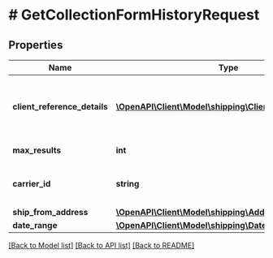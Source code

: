 # # GetCollectionFormHistoryRequest

## Properties

Name | Type | Description | Notes
------------ | ------------- | ------------- | -------------
**client_reference_details** | [**\OpenAPI\Client\Model\shipping\ClientReferenceDetail[]**](ClientReferenceDetail.md) | Object to pass additional information about the MCI Integrator shipperType: List of ClientReferenceDetail | [optional]
**max_results** | **int** | max Number of Results for query . | [optional]
**carrier_id** | **string** | The carrier identifier for the offering, provided by the carrier. | [optional]
**ship_from_address** | [**\OpenAPI\Client\Model\shipping\Address**](Address.md) |  | [optional]
**date_range** | [**\OpenAPI\Client\Model\shipping\DateRange**](DateRange.md) |  | [optional]

[[Back to Model list]](../../README.md#models) [[Back to API list]](../../README.md#endpoints) [[Back to README]](../../README.md)
